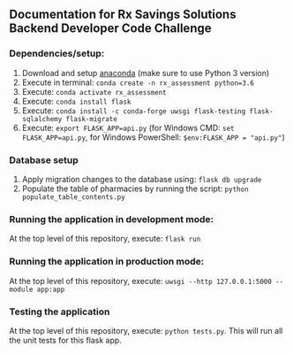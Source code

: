 ## Documentation for Rx Savings Solutions Backend Developer Code Challenge

### Dependencies/setup:  
1. Download and setup [anaconda](https://www.anaconda.com/distribution/) (make sure to use Python 3 version)  
2. Execute in terminal: `conda create -n rx_assessment python=3.6`
3. Execute: `conda activate rx_assessment`  
4. Execute: `conda install flask`  
5. Execute: `conda install -c conda-forge uwsgi flask-testing flask-sqlalchemy flask-migrate`  
6. Execute: `export FLASK_APP=api.py` (for Windows CMD: `set FLASK_APP=api.py`, for Windows PowerShell: `$env:FLASK_APP = "api.py"`)

### Database setup
1. Apply migration changes to the database using: `flask db upgrade`
2. Populate the table of pharmacies by running the script: `python populate_table_contents.py`  

### Running the application in development mode:
At the top level of this repository, execute: `flask run`

### Running the application in production mode:
At the top level of this repository, execute: `uwsgi --http 127.0.0.1:5000 --module app:app`

### Testing the application
At the top level of this repository, execute: `python tests.py`. This will run all the unit tests for this flask app.